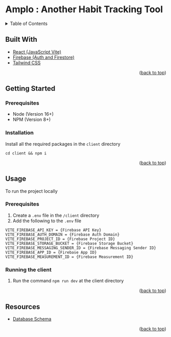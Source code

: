 <a name="readme-top"></a>

<!-- PROJECT LOGO -->

# Amplo : Another Habit Tracking Tool

<!-- TABLE OF CONTENTS -->
<details>
  <summary>Table of Contents</summary>
  <ol>
    <li>
      <a href="#built-with">Built With</a></li>
    </li>
    <li>
      <a href="#getting-started">Getting Started</a>
      <ul>
        <li><a href="#prerequisites">Prerequisites</a></li>
        <li><a href="#installation">Installation</a></li>
      </ul>
    </li>
    <li><a href="#usage">Usage</a></li>
    <li><a href="#resources">Resources</a></li>
  </ol>
</details>

## Built With

- [React (JavaScript Vite)](https://vitejs.dev/)
- [Firebase (Auth and Firestore)](https://firebase.google.com/)
- [Tailwind CSS](https://tailwindcss.com/)

<p align="right">(<a href="#readme-top">back to top</a>)</p>

## Getting Started

### Prerequisites

- Node (Version 16+)
- NPM (Version 8+)

### Installation

Install all the required packages in the `client` directory

```
cd client && npm i
```

<p align="right">(<a href="#readme-top">back to top</a>)</p>

## Usage

To run the project locally

### Prerequisites

1.  Create a `.env` file in the `/client` directory
2.  Add the following to the `.env` file

```
VITE_FIREBASE_API_KEY = {Firebase API Key}
VITE_FIREBASE_AUTH_DOMAIN = {Firebase Auth Domain}
VITE_FIREBASE_PROJECT_ID = {Firebase Project ID}
VITE_FIREBASE_STORAGE_BUCKET = {Firebase Storage Bucket}
VITE_FIREBASE_MESSAGING_SENDER_ID = {Firebase Messaging Sender ID}
VITE_FIREBASE_APP_ID = {Firebase App ID}
VITE_FIREBASE_MEASUREMENT_ID = {Firebase Measurement ID}
```

### Running the client

1. Run the command `npm run dev` at the client directory

<p align="right">(<a href="#readme-top">back to top</a>)</p>

## Resources

- [Database Schema](https://dbdiagram.io/d/6489cc7e722eb77494f57f59)

<p align="right">(<a href="#readme-top">back to top</a>)</p>
